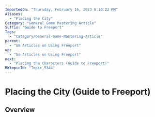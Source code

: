 ```yaml
---
ImportedOn: "Thursday, February 16, 2023 6:10:23 PM"
Aliases:
  - "Placing the City"
Category: "General Game Mastering Article"
Suffix: "Guide to Freeport"
Tags:
  - "Category/General-Game-Mastering-Article"
parent:
  - "Gm Articles on Using Freeport"
up:
  - "Gm Articles on Using Freeport"
next:
  - "Placing the Characters (Guide to Freeport)"
RWtopicId: "Topic_5344"
---
```

# Placing the City (Guide to Freeport)
## Overview
